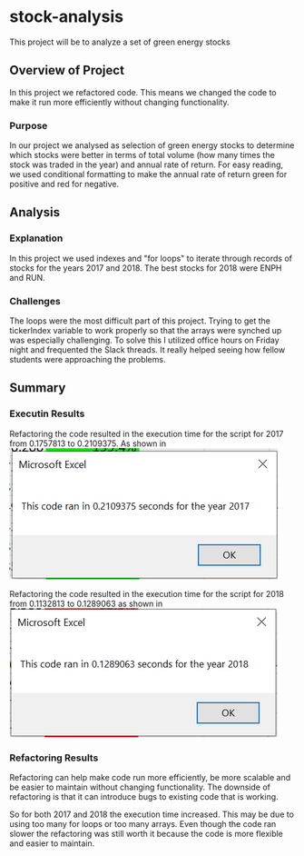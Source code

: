# stock-analysis
This project will be to analyze a set of green energy stocks

## Overview of Project
In this project we refactored code. This means we changed the code to make it run more efficiently without changing functionality.

### Purpose
In our project we analysed as selection of green energy stocks to determine which stocks were better in terms of total volume (how many times the stock was traded in the year) and annual rate of return. For easy reading, we used conditional formatting to make the annual rate of return green for positive and red for negative.

## Analysis
### Explanation 
In this project we used indexes and "for loops" to iterate through records of stocks for the years 2017 and 2018. The best stocks for 2018 were ENPH and RUN.

### Challenges
The loops were the most difficult part of this project. Trying to get the tickerIndex variable to work properly so that the arrays were synched up  was especially challenging. To solve this I utilized office hours on Friday night and frequented the Slack threads. It really helped seeing how fellow students were approaching the problems.

## Summary
### Executin Results
Refactoring the code resulted in the execution time for the script for 2017 from 0.1757813 to 0.2109375. As shown in ![VBA_Challenge_2017.png](/resources/VBA_Challenge_2017.png)

Refactoring the code resulted in the execution time for the script for 2018 from 0.1132813 to 0.1289063 as shown in ![VBA_Challenge_2018.PNG](/resources/VBA_Challenge_2018.png)

### Refactoring Results
Refactoring can help make code run more efficiently, be more scalable and be easier to maintain without changing functionality. The downside of refactoring is that it can introduce bugs to existing code that is working.

So for both 2017 and 2018 the execution time increased. This may be due to using too many for loops or too many arrays. Even though the code ran slower the refactoring was still worth it because the code is more flexible and easier to maintain.

